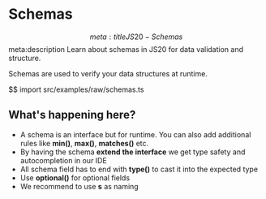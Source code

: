 # Schemas
$$ meta:title JS20 - Schemas
$$ meta:description Learn about schemas in JS20 for data validation and structure.

Schemas are used to verify your data structures at runtime.

$$ import src/examples/raw/schemas.ts

## What's happening here?
* A schema is an interface but for runtime. You can also add additional rules like **min()**, **max()**, **matches()** etc.
* By having the schema **extend the interface** we get type safety and autocompletion in our IDE
* All schema field has to end with **type()** to cast it into the expected type
* Use **optional()** for optional fields
* We recommend to use **s<YourInterfaceName>** as naming